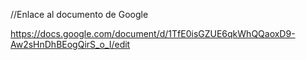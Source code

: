 //Enlace al documento de Google

https://docs.google.com/document/d/1TfE0isGZUE6qkWhQQaoxD9-Aw2sHnDhBEogQirS_o_I/edit
